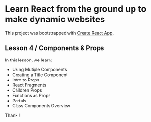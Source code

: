 # Learn React from the ground up to make dynamic websites

This project was bootstrapped with [Create React App](https://github.com/facebook/create-react-app).

## Lesson 4 / Components & Props

In this lesson, we learn:

  - Using Mutiple Components
  - Creating a Title Component
  - Intro to Props
  - React Fragments
  - Children Props
  - Functions as Props
  - Portals
  - Class Components Overview

Thank !
